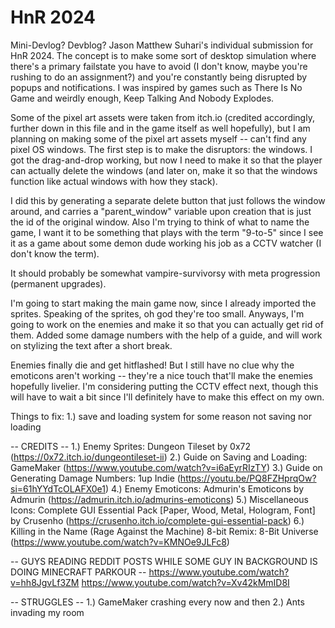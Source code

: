 # HnR 2024
Mini-Devlog? Devblog?
 Jason Matthew Suhari's individual submission for HnR 2024. The concept is to make some sort of desktop simulation where there's a primary failstate you have to avoid (I don't know, maybe you're rushing to do an assignment?) and you're constantly being disrupted by popups and notifications. I was inspired by games such as There Is No Game and weirdly enough, Keep Talking And Nobody Explodes.

 Some of the pixel art assets were taken from itch.io (credited accordingly, further down in this file and in the game itself as well hopefully), but I am planning on making some of the pixel art assets myself -- can't find any pixel OS windows. The first step is to make the disruptors: the windows. I got the drag-and-drop working, but now I need to make it so that the player can actually delete the windows (and later on, make it so that the windows function like actual windows with how they stack).

 I did this by generating a separate delete button that just follows the window around, and carries a "parent_window" variable upon creation that is just the id of the original window. Also I'm trying to think of what to name the game, I want it to be something that plays with the term "9-to-5" since I see it as a game about some demon dude working his job as a CCTV watcher (I don't know the term).
 
 It should probably be somewhat vampire-survivorsy with meta progression (permanent upgrades). 

 I'm going to start making the main game now, since I already imported the sprites. Speaking of the sprites, oh god they're too small. Anyways, I'm going to work on the enemies and make it so that you can actually get rid of them. Added some damage numbers with the help of a guide, and will work on stylizing the text after a short break.

 Enemies finally die and get hitflashed! But I still have no clue why the emoticons aren't working -- they're a nice touch that'll make the enemies hopefully livelier. I'm considering putting the CCTV effect next, though this will have to wait a bit since I'll definitely have to make this effect on my own.

 Things to fix:
 1.) save and loading system for some reason not saving nor loading


 -- CREDITS --
1.) Enemy Sprites:  Dungeon Tileset by 0x72 (https://0x72.itch.io/dungeontileset-ii)
2.) Guide on Saving and Loading: GameMaker (https://www.youtube.com/watch?v=i6aEyrRIzTY)
3.) Guide on Generating Damage Numbers: 1up Indie (https://youtu.be/PQ8FZHprqOw?si=61hYYdTcOLAFX0e1)
4.) Enemy Emoticons: Admurin's Emoticons by Admurin (https://admurin.itch.io/admurins-emoticons)
5.) Miscellaneous Icons: Complete GUI Essential Pack [Paper, Wood, Metal, Hologram, Font] by Crusenho (https://crusenho.itch.io/complete-gui-essential-pack)
6.) Killing in the Name (Rage Against the Machine) 8-bit Remix: 8-Bit Universe (https://www.youtube.com/watch?v=KMNOe9JLFc8)

-- GUYS READING REDDIT POSTS WHILE SOME GUY IN BACKGROUND IS DOING MINECRAFT PARKOUR --
https://www.youtube.com/watch?v=hh8JgvLf3ZM
https://www.youtube.com/watch?v=Xv42kMmID8I

-- STRUGGLES --
1.) GameMaker crashing every now and then
2.) Ants invading my room
